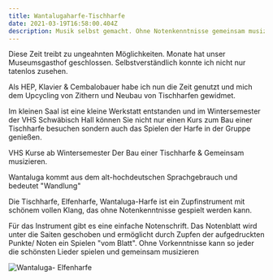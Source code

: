 ```yaml
---
title: Wantalugaharfe-Tischharfe
date: 2021-03-19T16:58:00.404Z
description: Musik selbst gemacht. Ohne Notenkenntnisse gemeinsam musizieren.
---
```

Diese Zeit treibt zu ungeahnten Möglichkeiten. Monate hat unser Museumsgasthof geschlossen. Selbstverständlich konnte ich nicht nur tatenlos zusehen. 

Als HEP, Klavier & Cembalobauer habe ich nun die Zeit genutzt und mich dem Upcycling von Zithern und Neubau von Tischharfen gewidmet.

Im kleinen Saal ist eine kleine Werkstatt entstanden und im Wintersemester der VHS Schwäbisch Hall können Sie nicht nur einen Kurs zum Bau einer Tischharfe besuchen sondern auch das Spielen der Harfe in der Gruppe genießen.

VHS Kurse ab Wintersemester  Der Bau einer Tischharfe & Gemeinsam musizieren.

Wantaluga kommt aus dem alt-hochdeutschen Sprachgebrauch und bedeutet "Wandlung"

Die Tischharfe, Elfenharfe, Wantaluga-Harfe ist ein Zupfinstrument mit schönem vollen Klang, das ohne Notenkenntnisse gespielt werden kann.

Für das Instrument gibt es eine einfache Notenschrift. Das Notenblatt wird unter die Saiten geschoben und ermöglicht durch Zupfen der aufgedruckten Punkte/ Noten ein Spielen "vom Blatt". Ohne Vorkenntnisse kann so jeder die schönsten Lieder spielen und gemeinsam musizieren

![Wantaluga- Elfenharfe](/assets/harfe.web.jpg "Wantaluga-Elfenharfe ")